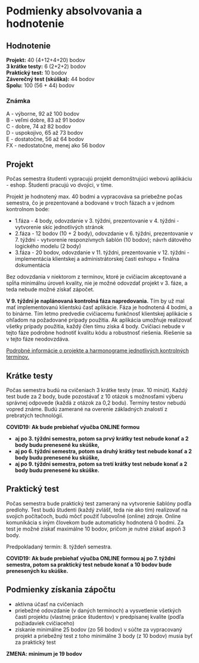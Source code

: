 # Podmienky absolvovania a hodnotenie


## Hodnotenie
**Projekt:** 40 (4+12+4+20) bodov  
**3 krátke testy:** 6 (2+2+2) bodov  
**Praktický test:** 10 bodov  
**Záverečný test (skúška):** 44 bodov  
**Spolu:** 100 (56 + 44) bodov  

### Známka
A - výborne, 92 až 100 bodov   
B - veľmi dobre, 83 až 91 bodov    
C - dobre, 74 až 82  bodov  
D - uspokojivo, 65 až 73 bodov    
E - dostatočne, 56 až 64 bodov  
FX - nedostatočne, menej ako 56 bodov


## Projekt
Počas semestra študenti vypracujú projekt demonštrujúci webovú aplikáciu - eshop. Študenti pracujú vo dvojici, v tíme.

Projekt je hodnotený max. 40 bodmi a vypracováva sa priebežne počas semestra, čo je prezentované a bodované v troch fázach a v jednom kontrolnom bode:

* 1.fáza  - 4 body, odovzdanie v 3. týždni, prezentovanie v 4. týždni - vytvorenie skíc jednotlivých stránok
* 2.fáza - 12 bodov (10 + 2 body), odovzdanie v 6. týždni, prezentovanie v 7. týždni -  vytvorenie responzívnych šablón (10 bodov); návrh dátového logického modelu (2 body)  
* 3.fáza - 20 bodov, odovzdanie v 11. týždni, prezentovanie v 12. týždni - implementácia klientskej a administrátorskej časti eshopu + finálna dokumentácia

Bez odovzdania v niektorom z termínov, ktoré je cvičiacim akceptované a spĺňa minimálnu úroveň kvality, nie je možné odovzdať projekt v 3. fáze, a teda nebude možné získať zápočet.

**V 9. týždni je naplánovaná kontrolná fáza napredovania.** Tím by už mal mať implementovanú klientskú časť aplikácie. Fáza je hodnotená 4 bodmi, a to binárne. Tím letmo predvedie cvičiacemu funkčnosť klientskej aplikácie s ohľadom na požadované prípady použitia. Ak aplikácia umožňuje realizovať všetky prípady použitia, každý člen tímu získa 4 body. Cvičiaci nebude v tejto fáze podrobne hodnotiť kvalitu kódu a robustnosť riešenia. Riešenie sa v tejto fáze neodovzdáva.

[Podrobné informácie o projekte a harmonograme jednotlivých kontrolných termínov.](../semestralny-projekt)

## Krátke testy
Počas semestra budú na cvičeniach 3 krátke testy (max. 10 minút). Každý test bude za 2 body, bude pozostávať z 10 otázok s možnosťami výberu správnej odpovede (každá z otázok za 0,2 bodu). Termíny testov nebudú vopred známe. Budú zamerané na overenie základných znalostí z prebratých technológií.

**COVID19: Ak bude prebiehať výučba ONLINE formou**
* **aj po 3. týždni semestra, potom sa prvý krátky test nebude konať a 2 body budu prenesené ku skúške,**
* **aj po 6. týždni semestra, potom sa druhý krátky test nebude konať a 2 body budu prenesené ku skúške,**
* **aj po 9. týždni semestra, potom sa tretí krátky test nebude konať a 2 body budu prenesené ku skúške.**

## Praktický test
Počas semestra bude praktický test zameraný na vytvorenie šablóny podľa predlohy. Test budú študenti (každý zvlášť, teda nie ako tím) realizovať na svojich počítačoch, budú môcť použiť ľubovoľné (online) zdroje. Online komunikácia s iným človekom bude automaticky hodnotená 0 bodmi. Za test je možné získať maximálne 10 bodov, pričom je nutné získať aspoň 3 body.

Predpokladaný termín: 8. týždeň semestra.

**COVID19: Ak bude prebiehať výučba ONLINE formou aj po 7. týždni semestra, potom sa praktický test nebude konať a 10 bodov bude prenesených ku skúške.**

## Podmienky získania zápočtu
* aktívna účasť na cvičeniach
* priebežné odovzdanie (v daných termínoch) a vysvetlenie všetkých častí projektu (vlastnej práce študentov) v predpísanej kvalite (podľa požiadaviek cvičiaceho)
* získanie minimálne 25 bodov (zo 56 bodov) v súčte za vypracovaný projekt a priebežný test z toho minimálne 3 body (z 10 bodov) musia byť za praktický test

**ZMENA: minimum je 19 bodov**


